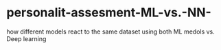 # personalit-assesment-ML-vs.-NN-
how different models react to the same dataset using both ML medols  vs. Deep learning 
